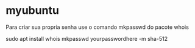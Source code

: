 # myubuntu
Para criar sua propria senha use o comando mkpasswd do pacote whois

sudo apt install whois
mkpasswd yourpasswordhere -m sha-512
